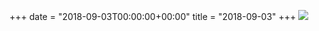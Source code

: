 +++
date = "2018-09-03T00:00:00+00:00"
title = "2018-09-03"
+++
<img class="img-fluid" src="/2018-09-03.jpg" />

